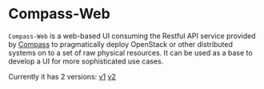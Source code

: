 Compass-Web
===========

`Compass-Web` is a web-based UI consuming the Restful API service provided by [Compass](https://github.com/stackforge/compass-core) to pragmatically deploy  OpenStack or other distributed systems on to a set of raw physical resources.  It can be used as a base to develop a UI for more sophisticated use cases.

Currently it has 2 versions:
[v1](v1/README.md)
[v2](v2/README.md)

